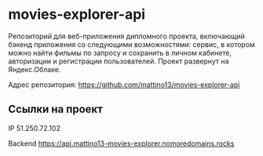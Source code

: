 # movies-explorer-api
Репозиторий для веб-приложения дипломного проекта, включающий бэкенд приложения со следующими возможностями: 
сервис, в котором можно найти фильмы по запросу и сохранить в личном кабинете, авторизации и регистрации пользователей.
Проект развернут на Яндекс.Облаке.

Адрес репозитория: https://github.com/mattino13/movies-explorer-api

## Ссылки на проект

IP 51.250.72.102

Backend https://api.mattino13-movies-explorer.nomoredomains.rocks
